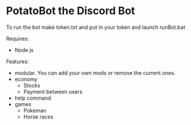 <h1>PotatoBot the Discord Bot</h1>
<p>To run the bot make token.txt and put in your token and launch runBot.bat</p>
<p>Requires:</p>
<ul>
	<li>Node js</li>
</ul>
<p>Features:</p>
<ul>
	<li>modular. You can add your own mods or remove the current ones.</li>
	<li>economy
		<ul>
			<li>Stocks</li>
			<li>Payment between users</li>
		</ul>
	</li>
	<li>help command</li>
	<li>games
		<ul>
			<li>Pokeman</li>
			<li>Horse races</li>
		</ul>
	</li>
</ul>
